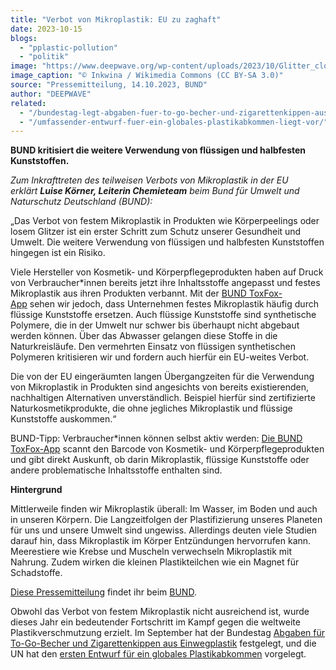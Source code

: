 ```yaml
---
title: "Verbot von Mikroplastik: EU zu zaghaft"
date: 2023-10-15
blogs: 
  - "pplastic-pollution"
  - "politik"
image: "https://www.deepwave.org/wp-content/uploads/2023/10/Glitter_close_up.jpg"
image_caption: "© Inkwina / Wikimedia Commons (CC BY-SA 3.0)"
source: "Pressemitteilung, 14.10.2023, BUND"
author: "DEEPWAVE"
related: 
  - "/bundestag-legt-abgaben-fuer-to-go-becher-und-zigarettenkippen-aus-einwegplastik-fest/"
  - "/umfassender-entwurf-fuer-ein-globales-plastikabkommen-liegt-vor/"
---
```


**BUND kritisiert die weitere Verwendung von flüssigen und halbfesten Kunststoffen.**

_Zum Inkrafttreten des teilweisen Verbots von Mikroplastik in der EU erklärt_ **_Luise Körner, Leiterin Chemieteam_** _beim Bund für Umwelt und Naturschutz Deutschland (BUND):_ 

„Das Verbot von festem Mikroplastik in Produkten wie Körperpeelings oder losem Glitzer ist ein erster Schritt zum Schutz unserer Gesundheit und Umwelt. Die weitere Verwendung von flüssigen und halbfesten Kunststoffen hingegen ist ein Risiko.

Viele Hersteller von Kosmetik- und Körperpflegeprodukten haben auf Druck von Verbraucher\*innen bereits jetzt ihre Inhaltsstoffe angepasst und festes Mikroplastik aus ihren Produkten verbannt. Mit der [BUND ToxFox-App](https://www.bund.net/themen/chemie/toxfox/) sehen wir jedoch, dass Unternehmen festes Mikroplastik häufig durch flüssige Kunststoffe ersetzen. Auch flüssige Kunststoffe sind synthetische Polymere, die in der Umwelt nur schwer bis überhaupt nicht abgebaut werden können. Über das Abwasser gelangen diese Stoffe in die Naturkreisläufe. Den vermehrten Einsatz von flüssigen synthetischen Polymeren kritisieren wir und fordern auch hierfür ein EU-weites Verbot.

Die von der EU eingeräumten langen Übergangzeiten für die Verwendung von Mikroplastik in Produkten sind angesichts von bereits existierenden, nachhaltigen Alternativen unverständlich. Beispiel hierfür sind zertifizierte Naturkosmetikprodukte, die ohne jegliches Mikroplastik und flüssige Kunststoffe auskommen.“

BUND-Tipp: Verbraucher\*innen können selbst aktiv werden: [Die BUND ToxFox-App](https://www.bund.net/themen/chemie/toxfox/) scannt den Barcode von Kosmetik- und Körperpflegeprodukten und gibt direkt Auskunft, ob darin Mikroplastik, flüssige Kunststoffe oder andere problematische Inhaltsstoffe enthalten sind.

**Hintergrund**

Mittlerweile finden wir Mikroplastik überall: Im Wasser, im Boden und auch in unseren Körpern. Die Langzeitfolgen der Plastifizierung unseres Planeten für uns und unsere Umwelt sind ungewiss. Allerdings deuten viele Studien darauf hin, dass Mikroplastik im Körper Entzündungen hervorrufen kann. Meerestiere wie Krebse und Muscheln verwechseln Mikroplastik mit Nahrung. Zudem wirken die kleinen Plastikteilchen wie ein Magnet für Schadstoffe.

[Diese Pressemitteilung](https://www.bund.net/service/presse/pressemitteilungen/detail/news/verbot-von-mikroplastik-eu-zu-zaghaft/) findet ihr beim [BUND](https://www.bund.net/).

Obwohl das Verbot von festem Mikroplastik nicht ausreichend ist, wurde dieses Jahr ein bedeutender Fortschritt im Kampf gegen die weltweite Plastikverschmutzung erzielt. Im September hat der Bundestag [Abgaben für To-Go-Becher und Zigarettenkippen aus Einwegplastik](https://www.deepwave.org/bundestag-legt-abgaben-fuer-to-go-becher-und-zigarettenkippen-aus-einwegplastik-fest/) festgelegt, und die UN hat den [ersten Entwurf für ein globales Plastikabkommen](https://www.deepwave.org/umfassender-entwurf-fuer-ein-globales-plastikabkommen-liegt-vor/) vorgelegt.
